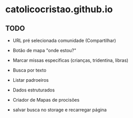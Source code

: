 # catolicocristao.github.io

## TODO
- URL pré selecionada comunidade (Compartilhar)
- Botão de mapa "onde estou?"
- Marcar missas especificas (crianças, tridentina, libras)
- Busca por texto
- Listar padroeiros
- Dados estruturados
- Criador de Mapas de procisões

- salvar busca no storage e recarregar página